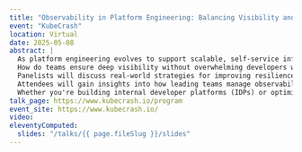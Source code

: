 ```yaml
---
title: "Observability in Platform Engineering: Balancing Visibility and Performance"
event: "KubeCrash"
location: Virtual
date: 2025-05-08
abstract: |
  As platform engineering evolves to support scalable, self-service infrastructure, observability remains a critical yet complex challenge.
  How do teams ensure deep visibility without overwhelming developers with noise? How can organizations balance real-time insights with cost efficiency? This panel brings together observability and platform engineering experts to explore best practices for instrumenting platforms, correlating telemetry data, and driving actionable insights.
  Panelists will discuss real-world strategies for improving resilience, leveraging AI-driven observability, and aligning observability with business outcomes.
  Attendees will gain insights into how leading teams manage observability at scale, integrate open standards like OpenTelemetry, and foster a culture of proactive monitoring.
  Whether you're building internal developer platforms (IDPs) or optimizing existing infrastructure, this session will provide actionable takeaways for making observability a first-class citizen in platform engineering.
talk_page: https://www.kubecrash.io/program
event_site: https://www.kubecrash.io/
video:
eleventyComputed:
  slides: "/talks/{{ page.fileSlug }}/slides"
---
```

